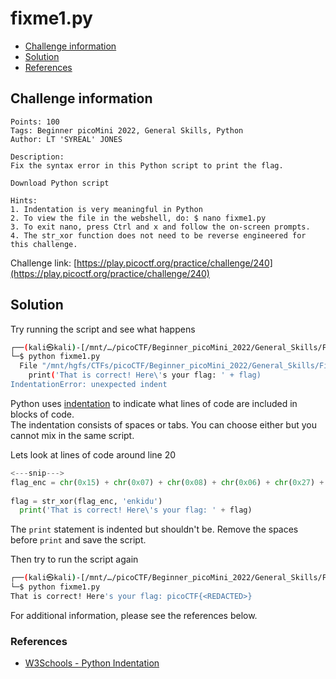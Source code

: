 # fixme1.py

- [Challenge information](#challenge-information)
- [Solution](#solution)
- [References](#references)

## Challenge information
```
Points: 100
Tags: Beginner picoMini 2022, General Skills, Python
Author: LT 'SYREAL' JONES

Description:
Fix the syntax error in this Python script to print the flag.

Download Python script

Hints:
1. Indentation is very meaningful in Python
2. To view the file in the webshell, do: $ nano fixme1.py
3. To exit nano, press Ctrl and x and follow the on-screen prompts.
4. The str_xor function does not need to be reverse engineered for this challenge.
```
Challenge link: [https://play.picoctf.org/practice/challenge/240](https://play.picoctf.org/practice/challenge/240)

## Solution

Try running the script and see what happens
```bash
┌──(kali㉿kali)-[/mnt/…/picoCTF/Beginner_picoMini_2022/General_Skills/Fixme1.py]
└─$ python fixme1.py
  File "/mnt/hgfs/CTFs/picoCTF/Beginner_picoMini_2022/General_Skills/Fixme1.py/fixme1.py", line 20
    print('That is correct! Here\'s your flag: ' + flag)
IndentationError: unexpected indent
```

Python uses [indentation](https://www.w3schools.com/python/gloss_python_indentation.asp) to indicate what lines of code are included in blocks of code.  
The indentation consists of spaces or tabs. You can choose either but you cannot mix in the same script.

Lets look at lines of code around line 20
```python
<---snip--->
flag_enc = chr(0x15) + chr(0x07) + chr(0x08) + chr(0x06) + chr(0x27) + chr(0x21) + chr(0x23) + chr(0x15) + chr(0x5a) + chr(0x07) + chr(0x00) + chr(0x46) + chr(0x0b) + chr(0x1a) + chr(0x5a) + chr(0x1d) + chr(0x1d) + chr(0x2a) + chr(0x06) + chr(0x1c) + chr(0x5a) + chr(0x5c) + chr(0x55) + chr(0x40) + chr(0x3a) + chr(0x5e) + chr(0x52) + chr(0x0c) + chr(0x01) + chr(0x42) + chr(0x57) + chr(0x59) + chr(0x0a) + chr(0x14)
  
flag = str_xor(flag_enc, 'enkidu')
  print('That is correct! Here\'s your flag: ' + flag)
```

The `print` statement is indented but shouldn't be. Remove the spaces before `print` and save the script.

Then try to run the script again
```bash
┌──(kali㉿kali)-[/mnt/…/picoCTF/Beginner_picoMini_2022/General_Skills/Fixme1.py]
└─$ python fixme1.py
That is correct! Here's your flag: picoCTF{<REDACTED>}
```

For additional information, please see the references below.

### References

- [W3Schools - Python Indentation](https://www.w3schools.com/python/gloss_python_indentation.asp)
